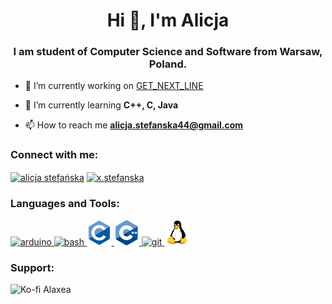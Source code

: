 <h1 align="center">Hi 👋, I'm Alicja</h1>
<h3 align="center">I am student of Computer Science and Software from Warsaw, Poland.</h3>

- 🔭 I’m currently working on [GET_NEXT_LINE](https://github.com/Alaxea/GET_NEXT_LINE.git)

- 🌱 I’m currently learning **C++, C, Java**

- 📫 How to reach me **alicja.stefanska44@gmail.com**

<h3 align="left">Connect with me:</h3>
<p align="left">
<a href="https://linkedin.com/in/alicja stefańska" target="blank"><img align="center" src="https://raw.githubusercontent.com/rahuldkjain/github-profile-readme-generator/master/src/images/icons/Social/linked-in-alt.svg" alt="alicja stefańska" height="30" width="40" /></a>
<a href="https://instagram.com/x.stefanska" target="blank"><img align="center" src="https://raw.githubusercontent.com/rahuldkjain/github-profile-readme-generator/master/src/images/icons/Social/instagram.svg" alt="x.stefanska" height="30" width="40" /></a>
</p>

<h3 align="left">Languages and Tools:</h3>
<p align="left"> <a href="https://www.arduino.cc/" target="_blank" rel="noreferrer"> <img src="https://cdn.worldvectorlogo.com/logos/arduino-1.svg" alt="arduino" width="40" height="40"/> </a> <a href="https://www.gnu.org/software/bash/" target="_blank" rel="noreferrer"> <img src="https://www.vectorlogo.zone/logos/gnu_bash/gnu_bash-icon.svg" alt="bash" width="40" height="40"/> </a> <a href="https://www.cprogramming.com/" target="_blank" rel="noreferrer"> <img src="https://raw.githubusercontent.com/devicons/devicon/master/icons/c/c-original.svg" alt="c" width="40" height="40"/> </a> <a href="https://www.w3schools.com/cpp/" target="_blank" rel="noreferrer"> <img src="https://raw.githubusercontent.com/devicons/devicon/master/icons/cplusplus/cplusplus-original.svg" alt="cplusplus" width="40" height="40"/> </a> <a href="https://git-scm.com/" target="_blank" rel="noreferrer"> <img src="https://www.vectorlogo.zone/logos/git-scm/git-scm-icon.svg" alt="git" width="40" height="40"/> </a> <a href="https://www.linux.org/" target="_blank" rel="noreferrer"> <img src="https://raw.githubusercontent.com/devicons/devicon/master/icons/linux/linux-original.svg" alt="linux" width="40" height="40"/> </a> </p>

<h3 align="left">Support:</h3>
<p><a href="https://ko-fi.com/Ko-fi Alaxea"> <img align="left" src="https://cdn.ko-fi.com/cdn/kofi3.png?v=3" height="50" width="210" alt="Ko-fi Alaxea" /></a></p><br><br>
